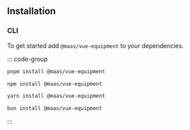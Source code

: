 ## Installation

### CLI

To get started add `@maas/vue-equipment` to your dependencies.

::: code-group

```sh [pnpm]
pnpm install @maas/vue-equipment
```

```sh [npm]
npm install @maas/vue-equipment
```

```sh [yarn]
yarn install @maas/vue-equipment
```

```sh [bun]
bun install @maas/vue-equipment
```

:::
